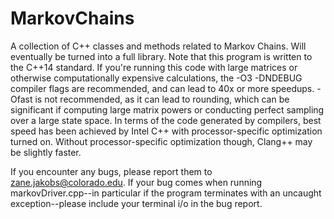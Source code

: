 # MarkovChains
A collection of C++ classes and methods related to Markov Chains. Will eventually be turned into a full library. Note that this program is written to the C++14 standard. If you're running this code with large matrices or otherwise computationally expensive calculations, the -O3 -DNDEBUG compiler flags are recommended, and can lead to 40x or more speedups. -Ofast is not recommended, as it can lead to rounding, which can be significant if computing large matrix powers or conducting perfect sampling over a large state space. In terms of the code generated by compilers, best speed has been achieved by Intel C++ with processor-specific optimization turned on. Without processor-specific optimization though, Clang++ may be slightly faster. 

If you encounter any bugs, please report them to zane.jakobs@colorado.edu. If your bug comes when running markovDriver.cpp--in particular if the program terminates with an uncaught exception--please include your terminal i/o in the bug report. 
